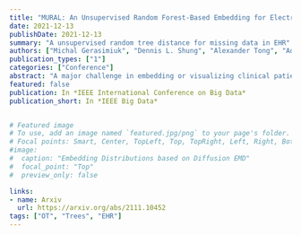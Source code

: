 ```yaml
---
title: "MURAL: An Unsupervised Random Forest-Based Embedding for Electronic Health Record Data"
date: 2021-12-13
publishDate: 2021-12-13
summary: "A unsupervised random tree distance for missing data in EHR"
authors: ["Michal Gerasimiuk", "Dennis L. Shung", "Alexander Tong", "Adrian J. Stanley", "Machael Shultz", "Jeffrey Ngu", "Loren Laine", "Guy Wolf", "Smita Krishnaswamy"]
publication_types: ["1"]
categories: ["Conference"]
abstract: "A major challenge in embedding or visualizing clinical patient data is the heterogeneity of variable types including continuous lab values, categorical diagnostic codes, as well as missing or incomplete data. In particular, in EHR data, some variables are {\em missing not at random (MNAR)} but deliberately not collected and thus are a source of information. For example, lab tests may be deemed necessary for some patients on the basis of suspected diagnosis, but not for others. Here we present the MURAL forest -- an unsupervised random forest for representing data with disparate variable types (e.g., categorical, continuous, MNAR). MURAL forests consist of a set of decision trees where node-splitting variables are chosen at random, such that the marginal entropy of all other variables is minimized by the split. This allows us to also split on MNAR variables and discrete variables in a way that is consistent with the continuous variables. The end goal is to learn the MURAL embedding of patients using average tree distances between those patients. These distances can be fed to nonlinear dimensionality reduction method like PHATE to derive visualizable embeddings. While such methods are ubiquitous in continuous-valued datasets (like single cell RNA-sequencing) they have not been used extensively in mixed variable data. We showcase the use of our method on one artificial and two clinical datasets. We show that using our approach, we can visualize and classify data more accurately than competing approaches. Finally, we show that MURAL can also be used to compare cohorts of patients via the recently proposed tree-sliced Wasserstein distances."
featured: false
publication: In *IEEE International Conference on Big Data*
publication_short: In *IEEE Big Data*


# Featured image
# To use, add an image named `featured.jpg/png` to your page's folder.
# Focal points: Smart, Center, TopLeft, Top, TopRight, Left, Right, BottomLeft, Bottom, BottomRight.
#image:
#  caption: "Embedding Distributions based on Diffusion EMD"
#  focal_point: "Top"
#  preview_only: false

links:
- name: Arxiv
  url: https://arxiv.org/abs/2111.10452
tags: ["OT", "Trees", "EHR"]
---
```


